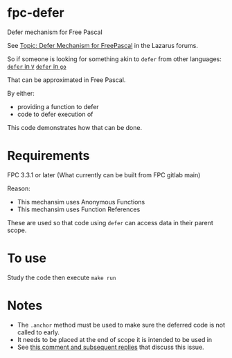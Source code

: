 # fpc-defer
Defer mechanism for Free Pascal

See [Topic: Defer Mechanism for FreePascal](https://forum.lazarus.freepascal.org/index.php?topic=55154) in the Lazarus forums.

So if someone is looking for something akin to `defer` from other languages:
[`defer` in `V`](https://github.com/vlang/v/blob/master/doc/docs.md#defer)
[`defer` in `go`](https://golangbot.com/defer)

That can be approximated in Free Pascal.

By either:
- providing a function to defer
- code to defer execution of

This code demonstrates how that can be done.

# Requirements
FPC 3.3.1 or later (What currently can be built from FPC gitlab main)

Reason:
- This mechansim uses Anonymous Functions
- This mechansim uses Function References

These are used so that code using `defer` can access data in their parent scope.

# To use

Study the code then execute `make run`

# Notes

- The `.anchor` method must be used to make sure the deferred code is not called to early.
- It needs to be placed at the end of scope it is intended to be used in
- See [this comment and subsequent replies](https://forum.lazarus.freepascal.org/index.php/topic,55154.msg460637.html#msg460637) that discuss this issue.
